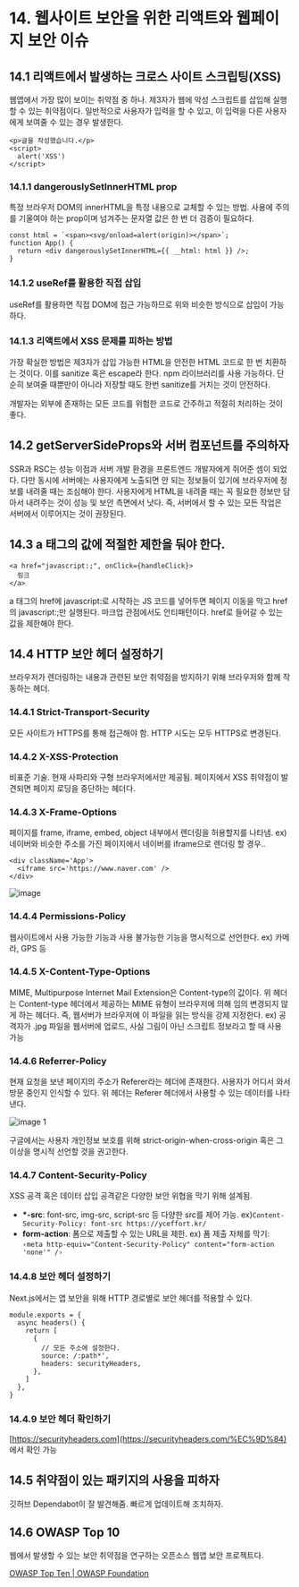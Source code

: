 # 14. 웹사이트 보안을 위한 리액트와 웹페이지 보안 이슈

## 14.1 리액트에서 발생하는 크로스 사이트 스크립팅(XSS)

웹앱에서 가장 많이 보이는 취약점 중 하나. 제3자가 웹에 악성 스크립트를 삽입해 실행할 수 있는 취약점이다. 일반적으로 사용자가 입력을 할 수 있고, 이 입력을 다른 사용자에게 보여줄 수 있는 경우 발생한다.

```tsx
<p>글을 작성했습니다.</p>
<script>
  alert('XSS')
</script>
```

### 14.1.1 dangerouslySetInnerHTML prop

특정 브라우저 DOM의 innerHTML을 특정 내용으로 교체할 수 있는 방법. 사용에 주의를 기울여야 하는 prop이며 넘겨주는 문자열 값은 한 번 더 검증이 필요하다.

```tsx
const html = `<span><svg/onload=alert(origin)></span>`;
function App() {
  return <div dangerouslySetInnerHTML={{ __html: html }} />;
}
```

### 14.1.2 useRef를 활용한 직접 삽입

useRef를 활용하면 직접 DOM에 접근 가능하므로 위와 비슷한 방식으로 삽입이 가능하다.

### 14.1.3 리액트에서 XSS 문제를 피하는 방법

가장 확실한 방법은 제3자가 삽입 가능한 HTML을 안전한 HTML 코드로 한 번 치환하는 것이다. 이를 sanitize 혹은 escape라 한다. npm 라이브러리를 사용 가능하다. 단순히 보여줄 때뿐만이 아니라 저장할 때도 한번 sanitize를 거치는 것이 안전하다.

개발자는 외부에 존재하는 모든 코드를 위험한 코드로 간주하고 적절히 처리하는 것이 좋다.

## 14.2 getServerSideProps와 서버 컴포넌트를 주의하자

SSR과 RSC는 성능 이점과 서버 개발 환경을 프론트엔드 개발자에게 쥐어준 셈이 되었다. 다만 동시에 서버에는 사용자에게 노출되면 안 되는 정보들이 있기에 브라우저에 정보를 내려줄 때는 조심해야 한다. 사용자에게 HTML을 내려줄 때는 꼭 필요한 정보만 담아서 내려주는 것이 성능 및 보안 측면에서 낫다. 즉, 서버에서 할 수 있는 모든 작업은 서버에서 이루어지는 것이 권장된다.

## 14.3 a 태그의 값에 적절한 제한을 둬야 한다.

```tsx
<a href="javascript:;", onClick={handleClick}>
  링크
</a>
```

a 태그의 href에 javascript:로 시작하는 JS 코드를 넣어두면 페이지 이동을 막고 href의 javascript:;만 실행된다. 마크업 관점에서도 안티패턴이다. href로 들어갈 수 있는 값을 제한해야 한다.

## 14.4 HTTP 보안 헤더 설정하기

브라우저가 렌더링하는 내용과 관련된 보안 취약점을 방지하기 위해 브라우저와 함께 작동하는 헤더.

### 14.4.1 Strict-Transport-Security

모든 사이트가 HTTPS를 통해 접근해야 함. HTTP 시도는 모두 HTTPS로 변경된다.

### 14.4.2 X-XSS-Protection

비표준 기술. 현재 사파리와 구형 브라우저에서만 제공됨. 페이지에서 XSS 취약점이 발견되면 페이지 로딩을 중단하는 헤더다.

### 14.4.3 X-Frame-Options

페이지를 frame, iframe, embed, object 내부에서 렌더링을 허용할지를 나타냄. ex) 네이버와 비슷한 주소를 가진 페이지에서 네이버를 iframe으로 렌더링 할 경우..

```tsx
<div className='App'>
  <iframe src='https://www.naver.com' />
</div>
```

![image](https://github.com/user-attachments/assets/8779ca2c-f75f-4873-9a75-943fb4bc291c)


### 14.4.4 Permissions-Policy

웹사이트에서 사용 가능한 기능과 사용 불가능한 기능을 명시적으로 선언한다. ex) 카메라, GPS 등

### 14.4.5 X-Content-Type-Options

MIME, Multipurpose Internet Mail Extension은 Content-type의 값이다. 위 헤더는 Content-type 헤더에서 제공하는 MIME 유형이 브라우저에 의해 임의 변경되지 않게 하는 헤더다. 즉, 웹서버가 브라우저에 이 파일을 읽는 방식을 강제 지정한다.
ex) 공격자가 .jpg 파일을 웹서버에 업로드, 사실 그림이 아닌 스크립트 정보라고 할 때 사용 가능

### 14.4.6 Referrer-Policy

현재 요청을 보낸 페이지의 주소가 Referer라는 헤더에 존재한다. 사용자가 어디서 와서 방문 중인지 인식할 수 있다. 위 헤더는 Referer 헤더에서 사용할 수 있는 데이터를 나타낸다.

![image 1](https://github.com/user-attachments/assets/ca900ac7-6831-43a4-b2a1-c30f93fd0551)


구글에서는 사용자 개인정보 보호를 위해 strict-origin-when-cross-origin 혹은 그 이상을 명시적 선언할 것을 권고한다.

### 14.4.7 Content-Security-Policy

XSS 공격 혹은 데이터 삽입 공격같은 다양한 보안 위협을 막기 위해 설계됨.

- **\*-src**: font-src, img-src, script-src 등 다양한 src를 제어 가능.
  ex)`Content-Security-Policy: font-src https://yceffort.kr/`
- **form-action**: 폼으로 제출할 수 있는 URL을 제한.
  ex) 폼 제출 자체를 막기: `‹meta http-equiv="Content-Security-Policy" content="form-action 'none'" /›`

### 14.4.8 보안 헤더 설정하기

Next.js에서는 앱 보안을 위해 HTTP 경로별로 보안 헤더를 적용할 수 있다.

```tsx
module.exports = {
  async headers() {
    return [
      {
        // 모든 주소에 설정한다.
        source: /:path*',
        headers: securityHeaders,
      },
    ]
  },
}
```

### 14.4.9 보안 헤더 확인하기

[https://securityheaders.com](https://securityheaders.com/%EC%9D%84) 에서 확인 가능

## 14.5 취약점이 있는 패키지의 사용을 피하자

깃허브 Dependabot이 잘 발견해줌. 빠르게 업데이트해 조치하자.

## 14.6 OWASP Top 10

웹에서 발생할 수 있는 보안 취약점을 연구하는 오픈소스 웹앱 보안 프로젝트다.

[OWASP Top Ten | OWASP Foundation](https://owasp.org/www-project-top-ten/)
